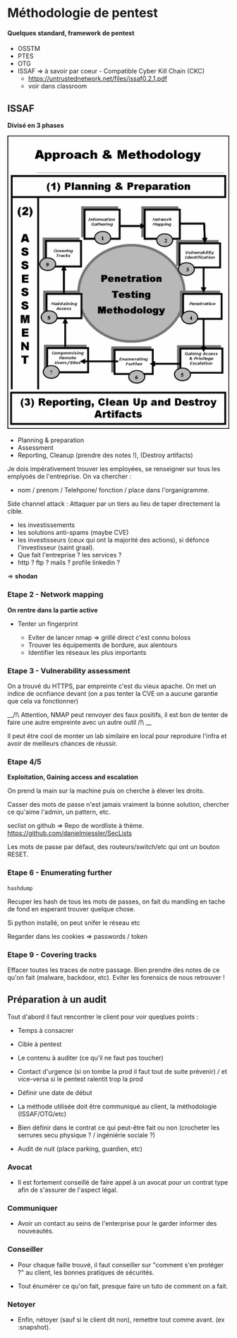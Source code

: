 # Méthodologie de pentest

#### Quelques standard, framework de pentest
* OSSTM
* PTES
* OTG
* ISSAF => à savoir par coeur - Compatible Cyber Kill Chain (CKC)
    - https://untrustednetwork.net/files/issaf0.2.1.pdf
    - voir dans classroom

## ISSAF
__Divisé en 3 phases__

![](images/phases.png)

* Planning & preparation
* Assessment
* Reporting, Cleanup (prendre des notes !), (Destroy artifacts)


Je dois impérativement trouver les employées, se renseigner sur tous les emplyoés de l'entreprise. 
On va chercher : 
* nom / prenom / Telehpone/ fonction / place dans l'organigramme.


Side channel attack : Attaquer par un tiers au lieu de taper directement la cible.


- les investissements
- les solutions anti-spams (maybe CVE)
- les investisseurs (ceux qui ont la majorité des actions), si défonce l'investisseur (saint graal). 
- Que fait l'entreprise ? les services ?
- http ? ftp ? mails ? profile linkedin ?  

=> __shodan__


### Etape 2 - Network mapping
__On rentre dans la partie active__

* Tenter un fingerprint

    - Eviter de lancer nmap => grillé direct c'est connu boloss
    - Trouver les équipements de bordure, aux alentours
    - Identifier les réseaux les plus importants

### Etape 3 - Vulnerability assessment

On a trouvé du HTTPS, par empreinte c'est du vieux apache. On met un indice de ocnfiance devant (on a pas tenter la CVE on a aucune garantie que cela va fonctionner)

__/!\ Attention, NMAP peut renvoyer des faux positifs, il est bon de tenter de faire une autre empreinte avec un autre outil /!\ __

Il peut être cool de monter un lab similaire en local pour reproduire l'infra et avoir de meilleurs chances de réussir.


### Etape 4/5

__Exploitation, Gaining access and escalation__

On prend la main sur la machine puis on cherche à élever les droits.

Casser des mots de passe n'est jamais vraiment la bonne solution, chercher ce qu'aime l'admin, un pattern, etc.

seclist on github => Repo de wordliste à thème.
https://github.com/danielmiessler/SecLists

Les mots de passe par défaut, des routeurs/switch/etc qui ont un bouton RESET.

### Etape 6 - Enumerating further

```
hashdump
```

Recuper les hash de tous les mots de passes, on fait du mandling en tache de fond en esperant trouver quelque chose.

Si python installé, on peut snifer le réseau etc

Regarder dans les cookies => passwords / token


### Etape 9 - Covering tracks

Effacer toutes les traces de notre passage. Bien prendre des notes de ce qu'on fait (malware, backdoor, etc).
Eviter les forensics de nous retrouver !



## Préparation à un audit

Tout d'abord il faut rencontrer le client pour voir queqlues points : 

* Temps à consacrer

* Cible à pentest

* Le contenu à auditer (ce qu'il ne faut pas toucher)

* Contact d'urgence (si on tombe la prod il faut tout de suite prévenir) / et vice-versa si le pentest ralentit trop la prod

* Définir une date de début

* La méthode utilisée doit être communiqué au client, la méthodologie (ISSAF/OTG/etc)

* Bien définir dans le contrat ce qui peut-être fait ou non (crocheter les serrures secu physique ? / ingéniérie sociale ?)

* Audit de nuit (place parking, guardien, etc)

### Avocat

* Il est fortement conseillé de faire appel à un avocat pour un contrat type afin de s'assurer de l'aspect légal.

### Communiquer

* Avoir un contact au seins de l'enterprise pour le garder informer des nouveautés.

### Conseiller

* Pour chaque faille trouvé, il faut conseiller sur "comment s'en protéger ?" au client, les bonnes pratiques de sécurités.

* Tout énumérer ce qu'on fait, presque faire un tuto de comment on a fait.

### Netoyer

* Enfin, nétoyer (sauf si le client dit non), remettre tout comme avant. (ex :snapshot).

